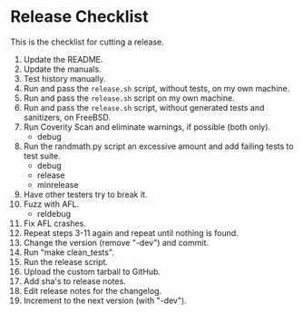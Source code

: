 # Release Checklist

This is the checklist for cutting a release.

1.	Update the README.
2.	Update the manuals.
3.	Test history manually.
4.	Run and pass the `release.sh` script, without tests, on my own machine.
5.	Run and pass the `release.sh` script on my own machine.
6.	Run and pass the `release.sh` script, without generated tests and
	sanitizers, on FreeBSD.
7.	Run Coverity Scan and eliminate warnings, if possible (both only).
	* debug
8.	Run the randmath.py script an excessive amount and add failing tests to
	test suite.
	* debug
	* release
	* minrelease
9.	Have other testers try to break it.
10.	Fuzz with AFL.
	* reldebug
11.	Fix AFL crashes.
12.	Repeat steps 3-11 again and repeat until nothing is found.
13.	Change the version (remove "-dev") and commit.
14.	Run "make clean_tests".
15.	Run the release script.
16.	Upload the custom tarball to GitHub.
17.	Add sha's to release notes.
18.	Edit release notes for the changelog.
19.	Increment to the next version (with "-dev").
